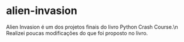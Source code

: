 # alien-invasion

Alien Invasion é um dos projetos finais do livro Python Crash Course.\n
Realizei poucas modificações do que foi proposto no livro.
